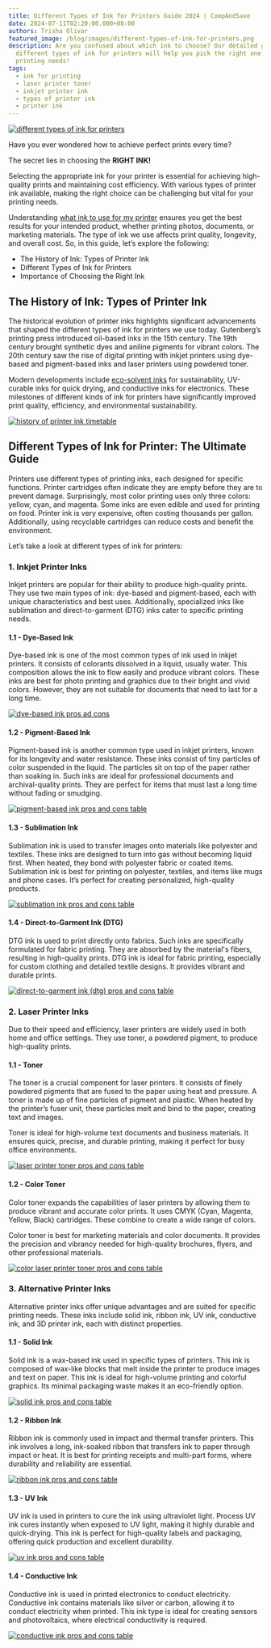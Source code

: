 ```yaml
---
title: Different Types of Ink for Printers Guide 2024 | CompAndSave
date: 2024-07-11T02:20:00.000+08:00
authors: Trisha Olivar
featured_image: /blog/images/different-types-of-ink-for-printers.png
description: Are you confused about which ink to choose? Our detailed guide on
  different types of ink for printers will help you pick the right one for your
  printing needs!
tags:
  - ink for printing
  - laser printer toner
  - inkjet printer ink
  - types of printer ink
  - printer ink
---
```

[![different types of ink for printers](/blog/images/different-types-of-ink-for-printers.png "Different Types of Ink for Printers")](/blog/images/different-types-of-ink-for-printers.png)

Have you ever wondered how to achieve perfect prints every time?

The secret lies in choosing the **RIGHT INK!**

Selecting the appropriate ink for your printer is essential for achieving high-quality prints and maintaining cost efficiency. With various types of printer ink available, making the right choice can be challenging but vital for your printing needs.

Understanding [what ink to use for my printer](https://www.compandsave.com/what-ink-does-my-printer-use) ensures you get the best results for your intended product, whether printing photos, documents, or marketing materials. The type of ink we use affects print quality, longevity, and overall cost. So, in this guide, let’s explore the following:

* The History of Ink: Types of Printer Ink
* Different Types of Ink for Printers
* Importance of Choosing the Right Ink

## The History of Ink: Types of Printer Ink

The historical evolution of printer inks highlights significant advancements that shaped the different types of ink for printers we use today. Gutenberg’s printing press introduced oil-based inks in the 15th century. The 19th century brought synthetic dyes and aniline pigments for vibrant colors. The 20th century saw the rise of digital printing with inkjet printers using dye-based and pigment-based inks and laser printers using powdered toner.

Modern developments include [eco-solvent inks](https://www.compandsave.com/what-is-an-eco-solvent-printer-and-eco-solvent-ink) for sustainability, UV-curable inks for quick drying, and conductive inks for electronics. These milestones of different kinds of ink for printers have significantly improved print quality, efficiency, and environmental sustainability.

[![history of printer ink timetable](/blog/images/types-of-ink-1.png "History of Ink Timetable")](/blog/images/types-of-ink-1.png)

## Different Types of Ink for Printer: The Ultimate Guide

Printers use different types of printing inks, each designed for specific functions. Printer cartridges often indicate they are empty before they are to prevent damage. Surprisingly, most color printing uses only three colors: yellow, cyan, and magenta. Some inks are even edible and used for printing on food. Printer ink is very expensive, often costing thousands per gallon. Additionally, using recyclable cartridges can reduce costs and benefit the environment.

Let’s take a look at different types of ink for printers:

### 1. Inkjet Printer Inks

Inkjet printers are popular for their ability to produce high-quality prints. They use two main types of ink: dye-based and pigment-based, each with unique characteristics and best uses. Additionally, specialized inks like sublimation and direct-to-garment (DTG) inks cater to specific printing needs.

#### **1.1 - Dye-Based Ink**

Dye-based ink is one of the most common types of ink used in inkjet printers. It consists of colorants dissolved in a liquid, usually water. This composition allows the ink to flow easily and produce vibrant colors. These inks are best for photo printing and graphics due to their bright and vivid colors. However, they are not suitable for documents that need to last for a long time.

[![dye-based ink pros ad cons](/blog/images/types-of-ink-2.png "Dye-based Ink Pros and Cons Table")](/blog/images/types-of-ink-2.png)

#### **1.2 - Pigment-Based Ink**

Pigment-based ink is another common type used in inkjet printers, known for its longevity and water resistance. These inks consist of tiny particles of color suspended in the liquid. The particles sit on top of the paper rather than soaking in. Such inks are ideal for professional documents and archival-quality prints. They are perfect for items that must last a long time without fading or smudging.

[![pigment-based ink pros and cons table](/blog/images/types-of-ink-3.png "Pigment-based Ink Pros and Cons Table")](/blog/images/types-of-ink-3.png)

#### **1.3 - Sublimation Ink**

Sublimation ink is used to transfer images onto materials like polyester and textiles. These inks are designed to turn into gas without becoming liquid first. When heated, they bond with polyester fabric or coated items. Sublimation ink is best for printing on polyester, textiles, and items like mugs and phone cases. It’s perfect for creating personalized, high-quality products.

[![sublimation ink pros and cons table](/blog/images/types-of-ink-4.png "Sublimation Ink Pros and Cons Table")](/blog/images/types-of-ink-4.png)

#### **1.4 - Direct-to-Garment Ink (DTG)**

DTG ink is used to print directly onto fabrics. Such inks are specifically formulated for fabric printing. They are absorbed by the material's fibers, resulting in high-quality prints. DTG ink is ideal for fabric printing, especially for custom clothing and detailed textile designs. It provides vibrant and durable prints.

[![direct-to-garment ink (dtg) pros and cons table](/blog/images/types-of-ink-5.png "Direct-to-Garment Ink (DTG) Pros and Cons Table")](/blog/images/types-of-ink-5.png)

### 2. Laser Printer Inks

Due to their speed and efficiency, laser printers are widely used in both home and office settings. They use toner, a powdered pigment, to produce high-quality prints. 

#### **1.1 - Toner**

The toner is a crucial component for laser printers. It consists of finely powdered pigments that are fused to the paper using heat and pressure. A toner is made up of fine particles of pigment and plastic. When heated by the printer’s fuser unit, these particles melt and bind to the paper, creating text and images.

Toner is ideal for high-volume text documents and business materials. It ensures quick, precise, and durable printing, making it perfect for busy office environments.

[![laser printer toner pros and cons table](/blog/images/types-of-ink-6.png "Laser Printer Toner Pros and Cons Table")](/blog/images/types-of-ink-6.png)

#### **1.2 - Color Toner**

Color toner expands the capabilities of laser printers by allowing them to produce vibrant and accurate color prints. It uses CMYK (Cyan, Magenta, Yellow, Black) cartridges. These combine to create a wide range of colors.

Color toner is best for marketing materials and color documents. It provides the precision and vibrancy needed for high-quality brochures, flyers, and other professional materials.

[![color laser printer toner pros and cons table](/blog/images/types-of-ink-7.png "Color Laser Printer Toner Pros and Cons Table")](/blog/images/types-of-ink-7.png)

### 3. Alternative Printer Inks

Alternative printer inks offer unique advantages and are suited for specific printing needs. These inks include solid ink, ribbon ink, UV ink, conductive ink, and 3D printer ink, each with distinct properties.

#### **1.1 - Solid Ink**

Solid ink is a wax-based ink used in specific types of printers. This ink is composed of wax-like blocks that melt inside the printer to produce images and text on paper. This ink is ideal for high-volume printing and colorful graphics. Its minimal packaging waste makes it an eco-friendly option.

[![solid ink pros and cons table](/blog/images/types-of-ink-8.png "Solid Ink Pros and Cons Table")](/blog/images/types-of-ink-8.png)

#### **1.2 - Ribbon Ink**

Ribbon ink is commonly used in impact and thermal transfer printers. This ink involves a long, ink-soaked ribbon that transfers ink to paper through impact or heat. It is best for printing receipts and multi-part forms, where durability and reliability are essential.

[![ribbon ink pros and cons table](/blog/images/types-of-ink-9.png "Ribbon Ink Pros and Cons Table")](/blog/images/types-of-ink-9.png)

#### **1.3 - UV Ink**

UV ink is used in printers to cure the ink using ultraviolet light. Process UV ink cures instantly when exposed to UV light, making it highly durable and quick-drying. This ink is perfect for high-quality labels and packaging, offering quick production and excellent durability.

[![uv ink pros and cons table](/blog/images/types-of-ink-10.png "UV Ink Pros and Cons Table")](/blog/images/types-of-ink-10.png)

#### **1.4 - Conductive Ink**

Conductive ink is used in printed electronics to conduct electricity. Conductive ink contains materials like silver or carbon, allowing it to conduct electricity when printed. This ink type is ideal for creating sensors and photovoltaics, where electrical conductivity is required.

[![conductive ink pros and cons table](/blog/images/types-of-ink-11.png "Cinductive Ink Pros and Cons Table")](/blog/images/types-of-ink-11.png)
